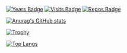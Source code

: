 [![Years Badge](https://badges.pufler.dev/years/fineconstant?style=for-the-badge)](https://badges.pufler.dev)
[![Visits Badge](https://badges.pufler.dev/visits/fineconstant/fineconstant?style=for-the-badge)](https://badges.pufler.dev)
[![Repos Badge](https://badges.pufler.dev/repos/fineconstant?style=for-the-badge&logo=github)](https://badges.pufler.dev)

[![Anurag's GitHub stats](https://github-readme-stats.vercel.app/api?username=fineconstant&show_icons=true)](https://github.com/anuraghazra/github-readme-stats)

[![Trophy](https://github-profile-trophy.vercel.app/?username=fineconstant&margin-w=10)](https://github.com/ryo-ma/github-profile-trophy)



[![Top Langs](https://github-readme-stats.vercel.app/api/top-langs/?username=fineconstant&langs_count=8&layout=compact)](https://github.com/anuraghazra/github-readme-stats)

<!--
**fineconstant/fineconstant** is a ✨ _special_ ✨ repository because its `README.md` (this file) appears on your GitHub profile.
### Hi there 👋
Here are some ideas to get you started:

- 🔭 I’m currently working on ...
- 🌱 I’m currently learning ...
- 👯 I’m looking to collaborate on ...
- 🤔 I’m looking for help with ...
- 💬 Ask me about ...
- 📫 How to reach me: ...
- 😄 Pronouns: ...
- ⚡ Fun fact: ...
-->

